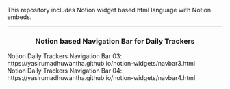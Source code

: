This repository includes Notion widget based html language with Notion embeds.
<hr/>
<h3 align=center> Notion based Navigation Bar for Daily Trackers </h3>
Notion Daily Trackers Navigation Bar 03: https://yasirumadhuwantha.github.io/notion-widgets/navbar3.html
<br/>
Notion Daily Trackers Navigation Bar 04: https://yasirumadhuwantha.github.io/notion-widgets/navbar4.html
